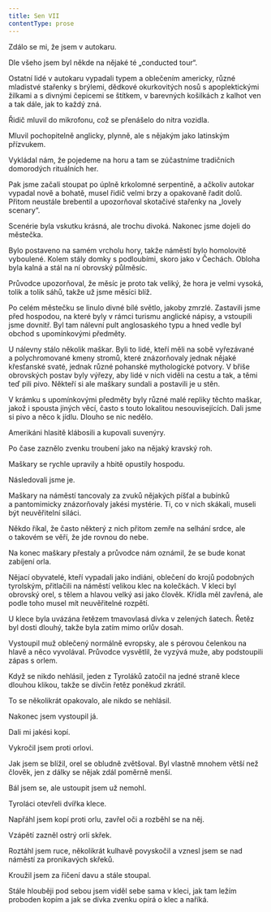 ```yaml
---
title: Sen VII
contentType: prose
---
```


Zdálo se mi, že jsem v autokaru.

Dle všeho jsem byl někde na nějaké té „conducted tour“.

Ostatní lidé v autokaru vypadali typem a oblečením americky, různé mladistvé stařenky s brýlemi, dědkové okurkovitých nosů s apoplektickými žilkami a s divnými čepicemi se štítkem, v barevných košilkách z kalhot ven a tak dále, jak to každý zná.

Řidič mluvil do mikrofonu, což se přenášelo do nitra vozidla.

Mluvil pochopitelně anglicky, plynně, ale s nějakým jako latinským přízvukem.

Vykládal nám, že pojedeme na horu a tam se zúčastníme tradičních domorodých rituálních her.

Pak jsme začali stoupat po úplně krkolomné serpentině, a ačkoliv autokar vypadal nově a bohatě, musel řidič velmi brzy a opakovaně řadit dolů. Přitom neustále brebentil a upozorňoval skotačivé stařenky na „lovely scenary“.

Scenérie byla vskutku krásná, ale trochu divoká. Nakonec jsme dojeli do městečka.

Bylo postaveno na samém vrcholu hory, takže náměstí bylo homolovitě vyboulené. Kolem stály domky s pod­loubími, skoro jako v Čechách. Obloha byla kalná a stál na ní obrovský půlměsíc.

Průvodce upozorňoval, že měsíc je proto tak veliký, že hora je velmi vysoká, tolik a tolik sáhů, takže už jsme měsíci blíž.

Po celém městečku se linulo divné bílé světlo, jakoby zmrzlé. Zastavili jsme před hospodou, na které byly v rámci turismu anglické nápisy, a vstoupili jsme dovnitř. Byl tam nálevní pult anglosaského typu a hned vedle byl obchod s upomínkovými předměty.

U nálevny stálo několik maškar. Byli to lidé, kteří měli na sobě vyřezávané a polychromované kmeny stromů, které znázorňovaly jednak nějaké křesťanské svaté, jednak různé pohanské mythologické potvory. V břiše obrovských postav byly výřezy, aby lidé v nich viděli na cestu a tak, a těmi teď pili pivo. Někteří si ale maškary sundali a postavili je u stěn.

V krámku s upomínkovými předměty byly různé malé repliky těchto maškar, jakož i spousta jiných věcí, často s touto lokalitou nesouvisejících. Dali jsme si pivo a něco k jídlu. Dlouho se nic nedělo.

Amerikáni hlasitě klábosili a kupovali suvenýry.

Po čase zaznělo zvenku troubení jako na nějaký kravský roh.

Maškary se rychle upravily a hbitě opustily hospodu.

Následovali jsme je.

Maškary na náměstí tancovaly za zvuků nějakých píšťal a bubínků a pantomimicky znázorňovaly jakési mystérie. Ti, co v nich skákali, museli být neuvěřitelní siláci.

Někdo říkal, že často některý z nich přitom zemře na selhání srdce, ale o takovém se věří, že jde rovnou do nebe.

Na konec maškary přestaly a průvodce nám oznámil, že se bude konat zabíjení orla.

Nějací obyvatelé, kteří vypadali jako indiáni, oblečení do krojů podobných tyrolským, přitlačili na náměstí velikou klec na kolečkách. V kleci byl obrovský orel, s tělem a hlavou velký asi jako člověk. Křídla měl zavřená, ale podle toho musel mít neuvěřitelné rozpětí.

U klece byla uvázána řetězem tmavovlasá dívka v zelených šatech. Řetěz byl dosti dlouhý, takže byla zatím mimo orlův dosah.

Vystoupil muž oblečený normálně evropsky, ale s pérovou čelenkou na hlavě a něco vyvolával. Průvodce vysvětlil, že vyzývá muže, aby podstoupili zápas s orlem.

Když se nikdo nehlásil, jeden z Tyroláků zatočil na jedné straně klece dlouhou klikou, takže se dívčin řetěz poněkud zkrátil.

To se několikrát opakovalo, ale nikdo se nehlásil.

Nakonec jsem vystoupil já.

Dali mi jakési kopí.

Vykročil jsem proti orlovi.

Jak jsem se blížil, orel se obludně zvětšoval. Byl vlastně mnohem větší než člověk, jen z dálky se nějak zdál poměrně menší.

Bál jsem se, ale ustoupit jsem už nemohl.

Tyroláci otevřeli dvířka klece.

Napřáhl jsem kopí proti orlu, zavřel oči a rozběhl se na něj.

Vzápětí zazněl ostrý orlí skřek.

Roztáhl jsem ruce, několikrát kulhavě povyskočil a vznesl jsem se nad náměstí za pronikavých skřeků.

Kroužil jsem za řičení davu a stále stoupal.

Stále hlouběji pod sebou jsem viděl sebe sama v kleci, jak tam ležím proboden kopím a jak se dívka zvenku opírá o klec a naříká.
